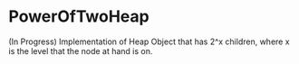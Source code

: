 # PowerOfTwoHeap
(In Progress) Implementation of Heap Object that has 2^x children, where x is the level that the node at hand is on.


